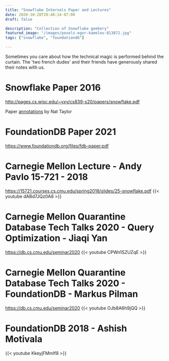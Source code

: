 ```yaml
---
title: "Snowflake Internals Paper and Lectures"
date: 2020-10-28T20:48:14-07:00
draft: false

description: "Collection of Snowflake geekery"
featured_image: "/images/pexels-egor-kamelev-813872.jpg"
tags: ["snowflake", "foundationdb"]

---
```


Sometimes you care about how the technical magic is performed behind the curtain.  The 'two french dudes' and their friends have generously shared their notes with us.

# Snowflake Paper 2016
http://pages.cs.wisc.edu/~yxy/cs839-s20/papers/snowflake.pdf


Paper [annotations](https://nattaylor.com/blog/2019/snowflake-internals/) by Nat Taylor

# FoundationDB Paper 2021
https://www.foundationdb.org/files/fdb-paper.pdf


# Carnegie Mellon Lecture - Andy Pavlo 15-721 - 2018
https://15721.courses.cs.cmu.edu/spring2018/slides/25-snowflake.pdf
{{< youtube dABd7JQz0A8 >}}


# Carnegie Mellon Quarantine Database Tech Talks 2020 - Query Optimization - Jiaqi Yan  
https://db.cs.cmu.edu/seminar2020
{{< youtube CPWn1SZUZqE >}}


# Carnegie Mellon Quarantine Database Tech Talks 2020 - FoundationDB - Markus Pilman
https://db.cs.cmu.edu/seminar2020
{{< youtube OJb8A6h9jQQ >}}

# FoundationDB 2018 - Ashish Motivala
{{< youtube KkeyjFMmIf8 >}}

